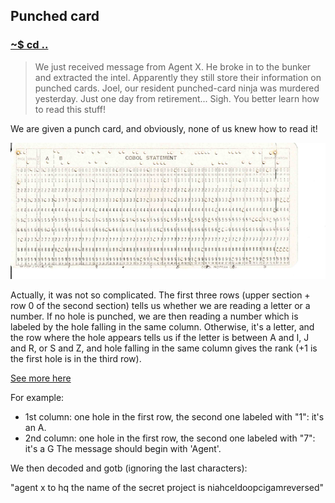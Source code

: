 ## Punched card

### [~$ cd ..](../)

>We just received message from Agent X. He broke in to the bunker and
>extracted the intel. Apparently they still store their information on
>punched cards. Joel, our resident punched-card ninja was murdered yesterday.
>Just one day from retirement... Sigh. You better learn how to read this stuff!

We are given a punch card, and obviously, none of us knew how to read it!

![card](card.png)

Actually, it was not so complicated. The first three rows (upper section + row 0 of the second section) tells us whether we are reading a letter or a number.
If no hole is punched, we are then reading a number which is labeled by the hole falling in the same column. Otherwise, it's a letter, and the row where the hole appears tells
us if the letter is between A and I, J and R, or S and Z, and hole falling in the same column gives the rank (+1 is the first hole is in the third row).

[See more here](https://craftofcoding.wordpress.com/2017/01/28/read-your-own-punch-cards/)

For example:
* 1st column: one hole in the first row, the second one labeled with "1": it's an A.
* 2nd column: one hole in the first row, the second one labeled with "7": it's a G
The message should begin with 'Agent'.

We then decoded and gotb (ignoring the last characters):

"agent x to hq the name of the secret project is niahceldoopcigamreversed"
